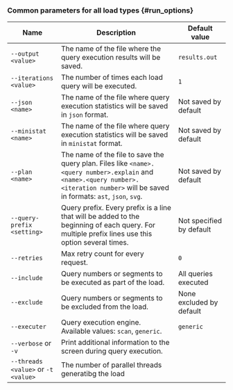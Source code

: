 ### Common parameters for all load types {#run_options}

| Name                              | Description                                                                                                                                                                   | Default value                        |
|------------------------------------------|-------------------------------------------------------------------------------------------------------------------------------------------------------------------------------------|--------------------------------------|
| `--output <value>`                       | The name of the file where the query execution results will be saved.                                                                                                                | `results.out`                        |
| `--iterations <value>`                   | The number of times each load query will be executed.                                                                                                                                 | `1`                                  |
| `--json <name>`                          | The name of the file where query execution statistics will be saved in `json` format.                                                                                                | Not saved by default                 |
| `--ministat <name>`                      | The name of the file where query execution statistics will be saved in `ministat` format.                                                                                            | Not saved by default                 |
| `--plan <name>`                          | The name of the file to save the query plan. Files like `<name>.<query number>.explain` and `<name>.<query number>.<iteration number>` will be saved in formats: `ast`, `json`, `svg`. | Not saved by default                 |
| `--query-prefix <setting>`             | Query prefix. Every prefix is a line that will be added to the beginning of each query. For multiple prefix lines use this option several times. | Not specified by default             |
`--retries` | Max retry count for every request. | `0`
| `--include`                              | Query numbers or segments to be executed as part of the load.                                                                                                                         | All queries executed                 |
| `--exclude`                              | Query numbers or segments to be excluded from the load.                                                                                                                               | None excluded by default             |
| `--executer`                             | Query execution engine. Available values: `scan`, `generic`.                                                                                                                          | `generic`                            |
| `--verbose` or `-v`                      | Print additional information to the screen during query execution.                                                                                                                    |                                      |
| `--threads <value>` or `-t <value>` | The number of parallel threads generatibg the load |
